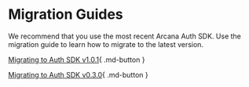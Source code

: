 # Migration Guides

We recommend that you use the most recent Arcana Auth SDK. Use the migration guide to learn how to migrate to the latest version.

[Migrating to Auth SDK v1.0.1](main_auth_v1.0.1_migration.md){ .md-button }

[Migrating to Auth SDK v0.3.0](beta_auth_v0.3.0_migration.md){ .md-button }
